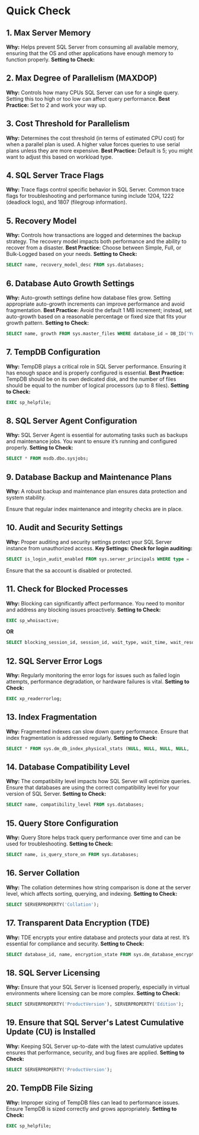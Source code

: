

# Quick Check

## 1. Max Server Memory
**Why:** Helps prevent SQL Server from consuming all available memory, ensuring that the OS and other applications have enough memory to function properly.
**Setting to Check:**

## 2. Max Degree of Parallelism (MAXDOP)
**Why:** Controls how many CPUs SQL Server can use for a single query. Setting this too high or too low can affect query performance.
**Best Practice:** Set to 2 and work your way up.

## 3. Cost Threshold for Parallelism
**Why:** Determines the cost threshold (in terms of estimated CPU cost) for when a parallel plan is used. A higher value forces queries to use serial plans unless they are more expensive.
**Best Practice:** Default is 5; you might want to adjust this based on workload type.

## 4. SQL Server Trace Flags
**Why:** Trace flags control specific behavior in SQL Server. Common trace flags for troubleshooting and performance tuning include 1204, 1222 (deadlock logs), and 1807 (filegroup information).

## 5. Recovery Model
**Why:** Controls how transactions are logged and determines the backup strategy. The recovery model impacts both performance and the ability to recover from a disaster.
**Best Practice:** Choose between Simple, Full, or Bulk-Logged based on your needs.
**Setting to Check:**
```sql
SELECT name, recovery_model_desc FROM sys.databases;
```

## 6. Database Auto Growth Settings
**Why:** Auto-growth settings define how database files grow. Setting appropriate auto-growth increments can improve performance and avoid fragmentation.
**Best Practice:** Avoid the default 1 MB increment; instead, set auto-growth based on a reasonable percentage or fixed size that fits your growth pattern.
**Setting to Check:**
```sql
SELECT name, growth FROM sys.master_files WHERE database_id = DB_ID('YourDatabase');
```

## 7. TempDB Configuration
**Why:** TempDB plays a critical role in SQL Server performance. Ensuring it has enough space and is properly configured is essential.
**Best Practice:** TempDB should be on its own dedicated disk, and the number of files should be equal to the number of logical processors (up to 8 files).
**Setting to Check:**
```sql
EXEC sp_helpfile;
```

## 8. SQL Server Agent Configuration
**Why:** SQL Server Agent is essential for automating tasks such as backups and maintenance jobs. You want to ensure it’s running and configured properly.
**Setting to Check:**
```sql
SELECT * FROM msdb.dbo.sysjobs;
```

## 9. Database Backup and Maintenance Plans
**Why:** A robust backup and maintenance plan ensures data protection and system stability.

Ensure that regular index maintenance and integrity checks are in place.

## 10. Audit and Security Settings
**Why:** Proper auditing and security settings protect your SQL Server instance from unauthorized access.
**Key Settings:**
**Check for login auditing:**
```sql
SELECT is_login_audit_enabled FROM sys.server_principals WHERE type = 'S';
```
Ensure that the sa account is disabled or protected.

## 11. Check for Blocked Processes
**Why:** Blocking can significantly affect performance. You need to monitor and address any blocking issues proactively.
**Setting to Check:**
```sql
EXEC sp_whoisactive;
```
**OR**

```sql
SELECT blocking_session_id, session_id, wait_type, wait_time, wait_resource FROM sys.dm_exec_requests WHERE blocking_session_id <> 0;
```

## 12. SQL Server Error Logs
**Why:** Regularly monitoring the error logs for issues such as failed login attempts, performance degradation, or hardware failures is vital.
**Setting to Check:**
```sql
EXEC xp_readerrorlog;
```

## 13. Index Fragmentation
**Why:** Fragmented indexes can slow down query performance. Ensure that index fragmentation is addressed regularly.
**Setting to Check:**
```sql
SELECT * FROM sys.dm_db_index_physical_stats (NULL, NULL, NULL, NULL, 'DETAILED');
```

## 14. Database Compatibility Level
**Why:** The compatibility level impacts how SQL Server will optimize queries. Ensure that databases are using the correct compatibility level for your version of SQL Server.
**Setting to Check:**
```sql
SELECT name, compatibility_level FROM sys.databases;
```

## 15. Query Store Configuration
**Why:** Query Store helps track query performance over time and can be used for troubleshooting.
**Setting to Check:**
```sql
SELECT name, is_query_store_on FROM sys.databases;
```

## 16. Server Collation
**Why:** The collation determines how string comparison is done at the server level, which affects sorting, querying, and indexing.
**Setting to Check:**
```sql
SELECT SERVERPROPERTY('Collation');
```

## 17. Transparent Data Encryption (TDE)
**Why:** TDE encrypts your entire database and protects your data at rest. It’s essential for compliance and security.
**Setting to Check:**
```sql
SELECT database_id, name, encryption_state FROM sys.dm_database_encryption_keys;
```

## 18. SQL Server Licensing
**Why:** Ensure that your SQL Server is licensed properly, especially in virtual environments where licensing can be more complex.
**Setting to Check:**
```sql
SELECT SERVERPROPERTY('ProductVersion'), SERVERPROPERTY('Edition');
```

## 19. Ensure that SQL Server's Latest Cumulative Update (CU) is Installed
**Why:** Keeping SQL Server up-to-date with the latest cumulative updates ensures that performance, security, and bug fixes are applied.
**Setting to Check:**
```sql
SELECT SERVERPROPERTY('ProductVersion');
```

## 20. TempDB File Sizing
**Why:** Improper sizing of TempDB files can lead to performance issues. Ensure TempDB is sized correctly and grows appropriately.
**Setting to Check:**
```sql
EXEC sp_helpfile;
```
```
